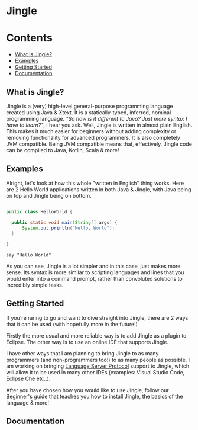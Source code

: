 # Jingle

# Contents
- [What is Jingle?](https://github.com/jingle-lang/jingle/blob/master/README.md#what-is-jingle)
- [Examples](https://github.com/jingle-lang/jingle/blob/master/README.md#examples)
- [Getting Started](https://github.com/jingle-lang/jingle/blob/master/README.md#getting-started)
- [Documentation](https://github.com/jingle-lang/jingle/blob/master/README.md#documentation)

## What is Jingle?
Jingle is a (very) high-level general-purpose programming language created using Java & Xtext. It is a statically-typed, inferred, nominal programming language. *"So how is it different to Java? Just more syntax I have to learn?"*, I hear you ask. Well, Jingle is written in almost plain English. This makes it much easier for beginners without adding complexity or removing functionality for advanced programmers. It is also completely JVM compatible. Being JVM compatible means that, effectively, Jingle code can be compiled to Java, Kotlin, Scala & more!
## Examples
Alright, let's look at how this whole "written in English" thing works. Here are 2 Hello World applications written in both Java & Jingle, with Java being on top and Jingle being on bottom.

```java

public class HelloWorld {

  public static void main(String[] args) {
      System.out.println("Hello, World");
  }
  
}
```
`say "Hello World"`

As you can see, Jingle is a lot simpler and in this case, just makes more sense. Its syntax is more similar to scripting languages and lines that you would enter into a command prompt, rather than convoluted solutions to incredibly simple tasks.

## Getting Started
If you're raring to go and want to dive straight into Jingle, there are 2 ways that it can be used (with hopefully more in the future!)

Firstly the more usual and more reliable way is to add Jingle as a plugin to Eclipse.
The other way is to use an online IDE that supports Jingle.

I have other ways that I am planning to bring Jingle to as many programmers (and non-programmers too!) to as many people as possible. I am working on bringing [Language Server Protocol](https://github.com/Microsoft/language-server-protocol) support to Jingle, which will allow it to be used in many other IDEs (examples: Visual Studio Code, Eclipse Che etc..).

After you have chosen how you would like to use Jingle, follow our Beginner's guide that teaches you how to install Jingle, the basics of the language & more!

## Documentation
